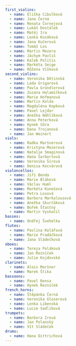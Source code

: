 ```yaml
---
first_violins:
  - name: Eliška Cibulková
  - name: Jana Černá
  - name: Renata Čornejová
  - name: Lukáš Dostálek
  - name: Matěj Ira
  - name: Lenka Kozáková
  - name: Jana Kučerová
  - name: Tomáš Los
  - name: Martin Mezera
  - name: Jáchym Pavliš
  - name: Kaleb Politis
  - name: Markéta Seige
  - name: Růžena Víšková
second_violins:
  - name: Veronika Dětinská
  - name: Lada Grigarová
  - name: Pavla Gründlerová
  - name: Zuzana Halamíčková
  - name: Marie Hofmanová
  - name: Martin Kolda
  - name: Magdaléna Kopková
  - name: Pavel Lejdar
  - name: Anežka Náhlíková
  - name: Anna Peterková
  - name: Hynek Sůra
  - name: Dana Trojanová
  - name: Jan Weinert
viols:
  - name: Radka Maršnerová
  - name: Kristýna Mezerová
  - name: Natalie Smaginová
  - name: Hana Šarbortová
  - name: Veronika Šírová
  - name: Denisa Kocvárová
violoncellos:
  - name: Jiří Benda
  - name: Marie Bláhová
  - name: Václav Huml
  - name: Markéta Kunešová
  - name: Petra Losová
  - name: Barbora Markalousová
  - name: Anežka Skurčáková
  - name: Bořek Šťastný
  - name: Martin Vyskočil
basses:
  - name: Ondřej Švehelka
flutes:
  - name: Pavlína Kolářová
  - name: Marie Pradáčková
  - name: Jana Sládečková
oboes:
  - name: Tereza Poláková
  - name: Jan Řezníček
  - name: Julie Kojdovská
clarinets:
  - name: Alois Maršner
  - name: Marek Štika
bassoons:
  - name: Pavel Rensa
  - name: Hynek Řezníček
french_horns:
  - name: Štěpánka Černá
  - name: Veronika Gloserová
  - name: Lenka Libenská
  - name: Lucie Sadlíková
trumpets:
  - name: Barbora Irová
  - name: Jan Polanský
  - name: Vít Sládeček
drums:
  - name: Hana Dittrichová
---
```


